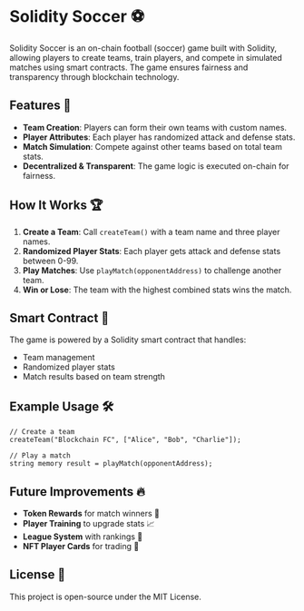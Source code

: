 # Solidity Soccer ⚽

Solidity Soccer is an on-chain football (soccer) game built with Solidity, allowing players to create teams, train players, and compete in simulated matches using smart contracts. The game ensures fairness and transparency through blockchain technology.

## Features 🚀
- **Team Creation**: Players can form their own teams with custom names.
- **Player Attributes**: Each player has randomized attack and defense stats.
- **Match Simulation**: Compete against other teams based on total team stats.
- **Decentralized & Transparent**: The game logic is executed on-chain for fairness.

## How It Works 🏆
1. **Create a Team**: Call `createTeam()` with a team name and three player names.
2. **Randomized Player Stats**: Each player gets attack and defense stats between 0-99.
3. **Play Matches**: Use `playMatch(opponentAddress)` to challenge another team.
4. **Win or Lose**: The team with the highest combined stats wins the match. 

## Smart Contract 📜 
The game is powered by a Solidity smart contract that handles:
- Team management
- Randomized player stats
- Match results based on team strength

## Example Usage 🛠️
```solidity
// Create a team
createTeam("Blockchain FC", ["Alice", "Bob", "Charlie"]);

// Play a match
string memory result = playMatch(opponentAddress);
```

## Future Improvements 🔥
- **Token Rewards** for match winners 🎁
- **Player Training** to upgrade stats 📈
- **League System** with rankings 🏅
- **NFT Player Cards** for trading 🔄

## License 📝
This project is open-source under the MIT License.
